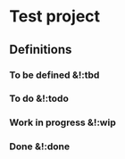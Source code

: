 # Test project

## Definitions

### To be defined &!:tbd 
### To do &!:todo
### Work in progress &!:wip
### Done &!:done
